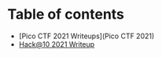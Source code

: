 # Table of contents

* [Pico CTF 2021 Writeups](Pico CTF 2021)
* [Hack@10 2021 Writeup](hack-10-2021-writeup.md)
